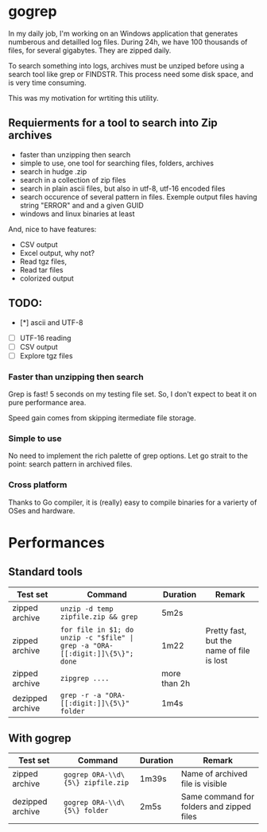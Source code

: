 # gogrep

In my daily job, I'm working on an Windows application that 
generates numberous and detailled log files. During 24h, we have 
100 thousands of files, for several gigabytes. They are zipped daily.

To search something into logs, archives must be unziped 
before using a search tool like grep or FINDSTR. This 
process need some disk space, and is very time consuming.

This was my motivation for wrtiting this utility.

## Requierments for a tool to search into Zip archives

* faster than unzipping then search
* simple to use, one tool for searching files, folders, archives
* search in hudge .zip
* search in a collection of zip files
* search in plain ascii files, but also in utf-8, utf-16 encoded files
* search occurence of several pattern in files. Exemple output files having string "ERROR" and and a given GUID
* windows and linux binaries at least

And, nice to have features:
* CSV output
* Excel output, why not?
* Read tgz files,
* Read tar files
* colorized output

## TODO:
- [*] ascii and UTF-8 
- [ ] UTF-16 reading
- [ ] CSV output
- [ ] Explore tgz files
 
### Faster than unzipping then search
Grep is fast! 5 seconds on my testing file set. So, I don't expect 
to beat it on pure performance area. 

Speed gain comes from skipping itermediate file storage.


### Simple to use
No need to implement the rich palette of grep options. Let go
 strait to the point: search pattern in archived files.

### Cross platform
Thanks to Go compiler, it is (really) easy to compile 
binaries for a varierty of OSes and hardware. 

# Performances

## Standard tools

Test set|Command|Duration|Remark
--------|-------|--------|-------
zipped archive | ```unzip -d temp zipfile.zip && grep```|5m2s |
zipped archive | ```for file in $1; do unzip -c "$file" \| grep -a "ORA-[[:digit:]]\{5\}"; done```| 1m22 | Pretty fast, but the name of file is lost
zipped archive | ```zipgrep ....``` | more than 2h | 
dezipped archive  | ```grep -r -a "ORA-[[:digit:]]\{5\}" folder``` | 1m4s

## With gogrep

Test set | Command | Duration | Remark
---------|---------|----------|-------- 
zipped archive  | ```gogrep ORA-\\d\{5\} zipfile.zip``` | 1m39s | Name of archived file is visible
dezipped archive | ```gogrep ORA-\\d\{5\} folder``` | 2m5s | Same command for folders and zipped files

